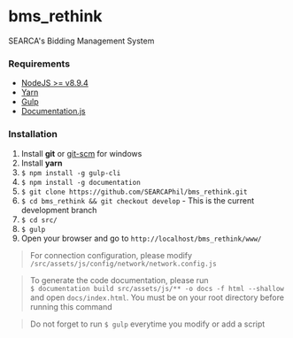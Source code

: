 # bms_rethink
SEARCA's Bidding Management System 

### Requirements
- [NodeJS >= v8.9.4](https://nodejs.org/en/)
- [Yarn](https://yarnpkg.com/en/docs/install#mac-tab)
- [Gulp](https://gulpjs.com/)
- [Documentation.js](http://documentation.js.org/)

### Installation
1. Install **git** or [git-scm](https://git-scm.com/download) for windows 
2. Install **yarn**
3.  `$ npm install -g gulp-cli`
4. `$ npm install -g documentation`
5. `$ git clone https://github.com/SEARCAPhil/bms_rethink.git`
6. `$ cd bms_rethink && git checkout develop` - This is the current development branch
7. `$ cd src/`
8. `$ gulp`
9. Open your browser and go to `http://localhost/bms_rethink/www/`

> For connection configuration, please modify `/src/assets/js/config/network/network.config.js`
 
 > To generate the code documentation, please run   
 `$ documentation build src/assets/js/** -o docs -f html --shallow` and open `docs/index.html`. You must be on your root directory before running this command

    
> Do not forget to run `$ gulp` everytime you modify or add a script